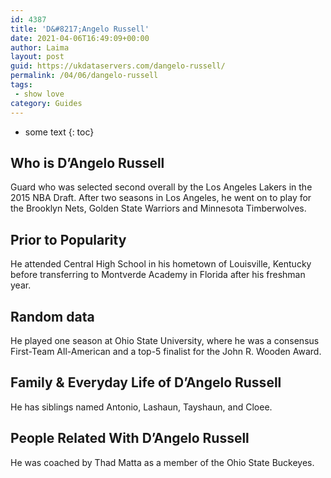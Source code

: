 ```yaml
---
id: 4387
title: 'D&#8217;Angelo Russell'
date: 2021-04-06T16:49:09+00:00
author: Laima
layout: post
guid: https://ukdataservers.com/dangelo-russell/
permalink: /04/06/dangelo-russell
tags:
 - show love
category: Guides
---
```


* some text
{: toc}


## Who is D&#8217;Angelo Russell
                  
                  
                  
Guard who was selected second overall by the Los Angeles Lakers in the 2015 NBA Draft. After two seasons in Los Angeles, he went on to play for the Brooklyn Nets, Golden State Warriors and Minnesota Timberwolves. 
                  
              
            
              
            
                
                
                
## Prior to Popularity
                  
                  
                  
He attended Central High School in his hometown of Louisville, Kentucky before transferring to Montverde Academy in Florida after his freshman year. 
                  
              
            
              
            
                
                
                
## Random data
                  
                  
                  
He played one season at Ohio State University, where he was a consensus First-Team All-American and a top-5 finalist for the John R. Wooden Award. 
                  
              
            
              
            
                
                
                
## Family & Everyday Life of D&#8217;Angelo Russell
                  
                  
                  
He has siblings named Antonio, Lashaun, Tayshaun, and Cloee. 
                  
              
            
              
            
                
                
                
## People Related With D&#8217;Angelo Russell
                  
                  
                  
He was coached by Thad Matta as a member of the Ohio State Buckeyes. 
                  
              
            
              
            
                
              
            
              
              
            
            
              
            
          
          
          